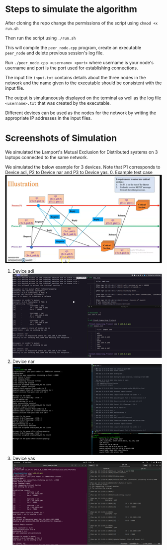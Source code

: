 # Steps to simulate the algorithm

After cloning the repo change the permissions of the script using
`chmod +x run.sh`

Then run the script using 
`./run.sh`

This will compile the `peer_node.cpp` program, create an executable `peer_node` and delete previous session's log file.

Run `./peer_node.cpp <username> <port>` where username is your node's username and port is the port used for establishing connections.

The input file `input.txt` contains details about the three nodes in the network and the name given to the executable should be consistent with the input file.

The output is simultaneously displayed on the terminal as well as the log file `<username>.txt` that was created by the executable.

Different devices can be used as the nodes for the network by writing the appropriate IP addresses in the input files.


# Screenshots of Simulation
We simulated the Lamport's Mutual Exclusion for Distributed systems on 3 laptops connected to the same network.

We simulated the below example for 3 devices. Note that P1 corresponds to Device adi, P2 to Device nar and P3 to Device yas. 
0. Example test case
![example](example.png)
1. Device adi
![Device adi](adi_screenshot.jpg)
2. Device nar
![Device nar](nar_screenshot.jpg)
3. Device yas
![Device yas](yas_screenshot.jpg)